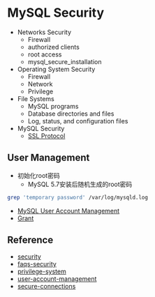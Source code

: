 # MySQL Security


- Networks Security
  - Firewall
  - authorized clients
  - root access
  - mysql_secure_installation
- Operating System Security
  - Firewall
  - Network
  - Privilege
- File Systems
  - MySQL programs
  - Database directories and files
  - Log, status, and configuration files
- MySQL Security
  - [SSL Protocol](ssl/SSL.md)

## User Management

- 初始化root密码
  - MySQL 5.7安装后随机生成的root密码
```bash
grep 'temporary password' /var/log/mysqld.log
``` 
- [MySQL User Account Management](UserManagement/Readme.md)
- [Grant](UserManagement/Grant.md)




## Reference

- [security](https://dev.mysql.com/doc/refman/5.6/en/security.html)
- [faqs-security](https://dev.mysql.com/doc/refman/5.6/en/faqs-security.html)
- [privilege-system](https://dev.mysql.com/doc/refman/5.6/en/privilege-system.html)
- [user-account-management](https://dev.mysql.com/doc/refman/5.6/en/user-account-management.html)
- [secure-connections](https://dev.mysql.com/doc/refman/5.6/en/secure-connections.html)